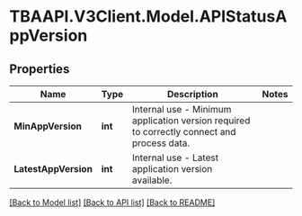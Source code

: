 
# TBAAPI.V3Client.Model.APIStatusAppVersion

## Properties

Name | Type | Description | Notes
------------ | ------------- | ------------- | -------------
**MinAppVersion** | **int** | Internal use - Minimum application version required to correctly connect and process data. | 
**LatestAppVersion** | **int** | Internal use - Latest application version available. | 

[[Back to Model list]](../README.md#documentation-for-models)
[[Back to API list]](../README.md#documentation-for-api-endpoints)
[[Back to README]](../README.md)

